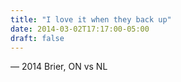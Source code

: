 ```yaml
---
title: "I love it when they back up"
date: 2014-03-02T17:17:00-05:00
draft: false
---
```

— 2014 Brier, ON vs NL